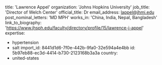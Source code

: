 title: 'Lawrence Appel'
organization: 'Johns Hopkins University'
job_title: 'Director of Welch Center'
official_title: Dr
email_address: lappel@jhmi.edu
post_nominal_letters: 'MD MPH'
works_in: 'China, India, Nepal, Bangladesh'
link_to_biography: 'https://www.jhsph.edu/faculty/directory/profile/15/lawrence-j-appel'
expertise:
  - hypertension
  - salt
import_id: 8441d1d6-7f0e-442b-9fa0-32e594a4e4bb
id: 5b97eb88-ec3d-4414-b730-2123168b3a3a
country:
  - united-states
